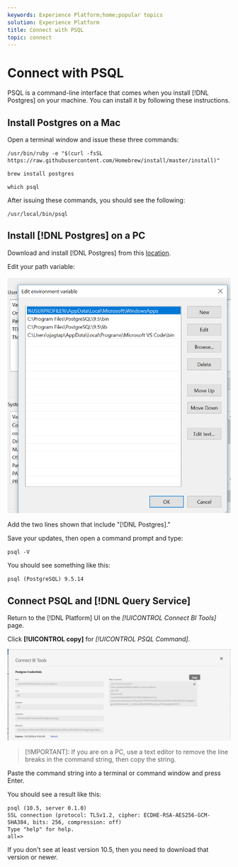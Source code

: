 ```yaml
---
keywords: Experience Platform;home;popular topics
solution: Experience Platform
title: Connect with PSQL
topic: connect
---
```


# Connect with PSQL

PSQL is a command-line interface that comes when you install [!DNL Postgres] on your machine. You can install it by following these instructions. 

## Install Postgres on a Mac

Open a terminal window and issue these three commands:

```shell
/usr/bin/ruby -e "$(curl -fsSL https://raw.githubusercontent.com/Homebrew/install/master/install)"
```

```shell
brew install postgres
```

```shell
which psql
```

After issuing these commands, you should see the following:

```shell
/usr/local/bin/psql
```

## Install [!DNL Postgres] on a PC

Download and install [!DNL Postgres] from this [location](https://www.postgresql.org/download/windows/).

Edit your path variable:

![Image](../images/clients/psql/path.png)
    
Add the two lines shown that include "[!DNL Postgres]."
    
Save your updates, then open a command prompt and type:

```shell
psql -V
```

You should see something like this:

```shell
psql (PostgreSQL) 9.5.14
```

## Connect PSQL and [!DNL Query Service]

Return to the [!DNL Platform] UI on the *[!UICONTROL Connect BI Tools]* page. 

Click **[!UICONTROL copy]** for *[!UICONTROL PSQL Command]*.
    
![Image](../images/clients/psql/connect-bi.png)
    
>[!IMPORTANT]: If you are on a PC, use a text editor to remove the line breaks in the command string, then copy the string.

Paste the command string into a terminal or command window and press Enter.
    
You should see a result like this:

```shell
psql (10.5, server 0.1.0)
SSL connection (protocol: TLSv1.2, cipher: ECDHE-RSA-AES256-GCM-SHA384, bits: 256, compression: off)
Type "help" for help.
all=>
```

If you don't see at least version 10.5, then you need to download that version or newer.